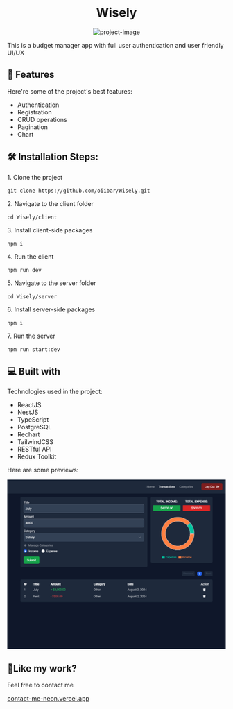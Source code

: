 <h1 align="center" id="title">Wisely</h1>

<p align="center"><img src="https://socialify.git.ci/oiibar/Wisely/image?language=1&amp;name=1&amp;owner=1&amp;pattern=Solid&amp;theme=Light" alt="project-image"></p>

<p id="description">This is a budget manager app with full user authentication and user friendly UI/UX</p>

  
  
<h2>🧐 Features</h2>

Here're some of the project's best features:

*   Authentication
*   Registration
*   CRUD operations
*   Pagination
*   Chart

<h2>🛠️ Installation Steps:</h2>

<p>1. Clone the project</p>

```
git clone https://github.com/oiibar/Wisely.git
```

<p>2. Navigate to the client folder</p>

```
cd Wisely/client
```

<p>3. Install client-side packages</p>

```
npm i
```

<p>4. Run the client</p>

```
npm run dev
```

<p>5. Navigate to the server folder</p>

```
cd Wisely/server
```

<p>6. Install server-side packages</p>

```
npm i
```

<p>7. Run the server</p>

```
npm run start:dev
```

  
<h2>💻 Built with</h2>

Technologies used in the project:

*   ReactJS
*   NestJS
*   TypeScript
*   PostgreSQL
*   Rechart
*   TailwindCSS
*   RESTful API
*   Redux Toolkit

<p>Here are some previews: </p>

<img src="previews/wisely.png" alt="Screenshot">

<h2>💖Like my work?</h2>

Feel free to contact me<p><a href="contact-me-neon.vercel.app">contact-me-neon.vercel.app</a></p>

